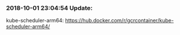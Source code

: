 ### 2018-10-01 23:04:54 Update:

kube-scheduler-arm64: <https://hub.docker.com/r/gcrcontainer/kube-scheduler-arm64/>